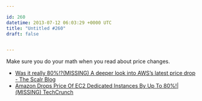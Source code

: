 ```yaml
---

id: 260
datetime: 2013-07-12 06:03:29 +0000 UTC
title: "Untitled #260"
draft: false


---
```


Make sure you do your math when you read about price changes. 

 
 * [Was it really 80%!?(MISSING) A deeper look into AWS’s latest price drop - The Scalr Blog](http://blog.scalr.com/post/55124166362/was-it-really-80-a-deeper-look-into-aws-latest)
 * [Amazon Drops Price Of EC2 Dedicated Instances By Up To 80%!|(MISSING) TechCrunch](http://techcrunch.com/2013/07/10/amazon-drops-price-of-ec2-dedicated-instances-by-up-to-80/)



